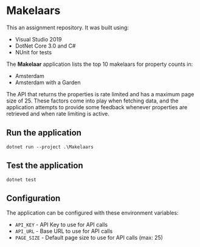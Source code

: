 # Makelaars
This an assignment repository. It was built using:
* Visual Studio 2019
* DotNet Core 3.0 and C#
* NUnit for tests

The **Makelaar** application lists the top 10 makelaars for property counts in:
* Amsterdam
* Amsterdam with a Garden

The API that returns the properties is rate limited and has a maximum page size of 25. These factors come into play when fetching data, and the application attempts to provide some feedback whenever properties are retrieved and when rate limiting is active.

## Run the application
`dotnet run --project .\Makelaars`

## Test the application
`dotnet test`

## Configuration
The application can be configured with these environment variables:
* `API_KEY` - API Key to use for API calls
* `API_URL` - Base URL to use for API calls
* `PAGE_SIZE` - Default page size to use for API calls (max: 25)